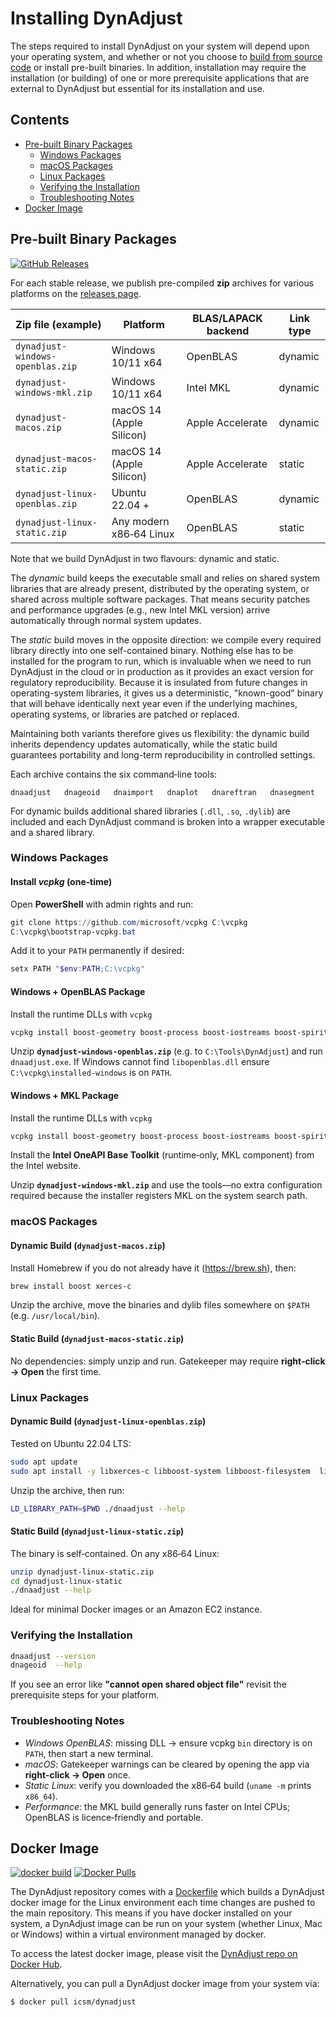 # Installing DynAdjust

The steps required to install DynAdjust on your system will depend upon your operating system, and whether or not you choose to [build from source code](BUILDING.md) or install pre-built binaries. In addition, installation may require the installation (or building) of one or more prerequisite applications that are external to DynAdjust but essential for its installation and use.

## Contents
- [Pre-built Binary Packages](#pre-built-binary-packages)
  - [Windows Packages](#windows-packages)
  - [macOS Packages](#macos-packages)
  - [Linux Packages](#linux-packages)
  - [Verifying the Installation](#verifying-the-installation)
  - [Troubleshooting Notes](#troubleshooting-notes)
- [Docker Image](#docker-image)


## Pre-built Binary Packages

[![GitHub Releases](https://img.shields.io/github/v/release/icsm-au/DynAdjust.svg)](https://github.com/icsm-au/DynAdjust/releases)

For each stable release, we publish pre-compiled **zip** archives for various platforms on the [releases page](https://github.com/icsm-au/dynadjust/releases/latest).

| Zip file (example)               | Platform                 | BLAS/LAPACK backend | Link type |
|----------------------------------|--------------------------|---------------------|-----------|
| `dynadjust-windows-openblas.zip` | Windows 10/11 x64        | OpenBLAS            | dynamic   |
| `dynadjust-windows-mkl.zip`      | Windows 10/11 x64        | Intel MKL           | dynamic   |
| `dynadjust-macos.zip`            | macOS 14 (Apple Silicon) | Apple Accelerate    | dynamic   |
| `dynadjust-macos-static.zip`     | macOS 14 (Apple Silicon) | Apple Accelerate    | static    |
| `dynadjust-linux-openblas.zip`   | Ubuntu 22.04 +           | OpenBLAS            | dynamic   |
| `dynadjust-linux-static.zip`     | Any modern x86‑64 Linux  | OpenBLAS            | static    |

Note that we build DynAdjust in two flavours: dynamic and static.

The *dynamic* build keeps the executable small and relies on shared system libraries that are already present, distributed by the operating system, or shared across multiple software packages. That means security patches and performance upgrades (e.g., new Intel MKL version) arrive automatically through normal system updates.

The *static* build moves in the opposite direction: we compile every required library directly into one self-contained binary. Nothing else has to be installed for the program to run, which is invaluable when we need to run DynAdjust in the cloud or in production as it provides an exact version for regulatory reproducibility. Because it is insulated from future changes in operating-system libraries, it gives us a deterministic, "known-good" binary that will behave identically next year even if the underlying machines, operating systems, or libraries are patched or replaced.

Maintaining both variants therefore gives us flexibility: the dynamic build inherits dependency updates automatically, while the static build guarantees portability and long-term reproducibility in controlled settings.

Each archive contains the six command‑line tools:
```
dnaadjust   dnageoid   dnaimport   dnaplot   dnareftran   dnasegment
```
For dynamic builds additional shared libraries (`.dll`, `.so`, `.dylib`) are included and each DynAdjust command is broken into a wrapper executable and a shared library.

### Windows Packages

#### Install *vcpkg* (one‑time)

Open **PowerShell** with admin rights and run:

```powershell
git clone https://github.com/microsoft/vcpkg C:\vcpkg
C:\vcpkg\bootstrap-vcpkg.bat
```

Add it to your `PATH` permanently if desired:

```powershell
setx PATH "$env:PATH;C:\vcpkg"
```

#### Windows + OpenBLAS Package

Install the runtime DLLs with `vcpkg`

```powershell
vcpkg install boost-geometry boost-process boost-iostreams boost-spirit boost-system boost-filesystem boost-timer boost-thread boost-program-options boost-interprocess xerces-c openblas lapack-reference
```

Unzip **`dynadjust-windows-openblas.zip`** (e.g. to `C:\Tools\DynAdjust`) and run `dnaadjust.exe`.
If Windows cannot find `libopenblas.dll` ensure `C:\vcpkg\installed-windows` is on `PATH`.

#### Windows + MKL Package

Install the runtime DLLs with `vcpkg`

```powershell
vcpkg install boost-geometry boost-process boost-iostreams boost-spirit boost-system boost-filesystem boost-timer boost-thread boost-program-options boost-interprocess xerces-c
```

Install the **Intel OneAPI Base Toolkit** (runtime‑only, MKL component) from the Intel website.

Unzip **`dynadjust-windows-mkl.zip`** and use the tools—no extra configuration required because the installer registers MKL on the system search path.

### macOS Packages

#### Dynamic Build (`dynadjust-macos.zip`)

Install Homebrew if you do not already have it (<https://brew.sh>), then:

```bash
brew install boost xerces-c
```

Unzip the archive, move the binaries and dylib files somewhere on `$PATH` (e.g. `/usr/local/bin`).


#### Static Build (`dynadjust-macos-static.zip`)

No dependencies: simply unzip and run. Gatekeeper may require **right‑click → Open** the first time.

### Linux Packages

#### Dynamic Build (`dynadjust-linux-openblas.zip`)

Tested on Ubuntu 22.04 LTS:

```bash
sudo apt update
sudo apt install -y libxerces-c libboost-system libboost-filesystem  libboost-thread libboost-program-options libopenblas liblapacke
```

Unzip the archive, then run:

```bash
LD_LIBRARY_PATH=$PWD ./dnaadjust --help
```

#### Static Build (`dynadjust-linux-static.zip`)

The binary is self‑contained. On any x86‑64 Linux:

```bash
unzip dynadjust-linux-static.zip
cd dynadjust-linux-static
./dnaadjust --help
```

Ideal for minimal Docker images or an Amazon EC2 instance.

### Verifying the Installation

```bash
dnaadjust --version
dnageoid  --help
```

If you see an error like **"cannot open shared object file"** revisit the prerequisite steps for your platform.

### Troubleshooting Notes

* *Windows OpenBLAS*: missing DLL → ensure vcpkg `bin` directory is on `PATH`, then start a new terminal.
* *macOS*: Gatekeeper warnings can be cleared by opening the app via **right‑click → Open** once.
* *Static Linux*: verify you downloaded the x86‑64 build (`uname -m` prints `x86_64`).
* *Performance*: the MKL build generally runs faster on Intel CPUs; OpenBLAS is licence‑friendly and portable.

## Docker Image

[![docker build](https://img.shields.io/github/workflow/status/icsm-au/dynadjust/Build%20docker%20image?label=docker%20build)](https://hub.docker.com/repository/docker/icsm/dynadjust)
[![Docker Pulls](https://img.shields.io/docker/pulls/icsm/dynadjust)](https://hub.docker.com/repository/docker/icsm/dynadjust)

The DynAdjust repository comes with a [Dockerfile](https://github.com/icsm-au/DynAdjust/blob/master/Dockerfile) which builds a DynAdjust docker image for the Linux environment each time changes are pushed to the main repository. This means if you have docker installed on your system, a DynAdjust image can be run on your system (whether Linux, Mac or Windows) within a virtual environment managed by docker.

To access the latest docker image, please visit the [DynAdjust repo on Docker Hub](https://hub.docker.com/r/icsm/dynadjust).

Alternatively, you can pull a DynAdjust docker image from your system via:

  ``` bash
  $ docker pull icsm/dynadjust
  ```


